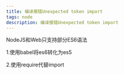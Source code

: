 ```yaml
---
title: 编译报错Unexpected token import
tags: node
description: 编译报错Unexpected token import
---
```


<!-- # 编译报错Unexpected token import -->

NodeJS和Web只支持部分ES6语法

1.使用babel将es6转化为es5

2.使用require代替import